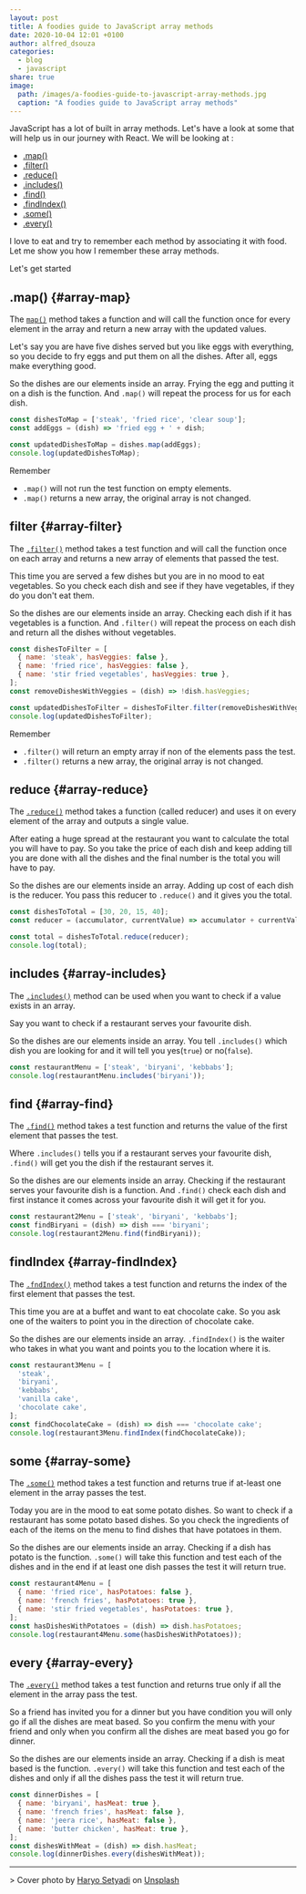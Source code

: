 ```yaml
---
layout: post
title: A foodies guide to JavaScript array methods
date: 2020-10-04 12:01 +0100
author: alfred_dsouza
categories:
  - blog
  - javascript
share: true
image:
  path: /images/a-foodies-guide-to-javascript-array-methods.jpg
  caption: "A foodies guide to JavaScript array methods"
---
```

JavaScript has a lot of built in array methods. Let's have a look at some that will help us in our journey with React. We will be looking at :
- [.map()](#array-map)
- [.filter()](#array-filter)
- [.reduce()](#array-reduce)
- [.includes()](#array-includes)
- [.find()](#array-find)
- [.findIndex()](#array-findIndex)
- [.some()](#array-some)
- [.every()](#array-every)

I love to eat and try to remember each method by associating it with food. Let me show you how I remember these array methods.

Let's get started

## .map()  {#array-map}

The [`map()`](https://developer.mozilla.org/en-US/docs/Web/JavaScript/Reference/Global_Objects/Array/map "MDN .map documentation") method takes a function and will call the function once for every element in the array and return a new array with the updated values.

Let's say you are have five dishes served but you like eggs with everything, so you decide to fry eggs and put them on all the dishes. After all, eggs make everything good.

So the dishes are our elements inside an array. Frying the egg and putting it on a dish is the function. And `.map()` will repeat the process for us for each dish.

```javascript
const dishesToMap = ['steak', 'fried rice', 'clear soup'];
const addEggs = (dish) => 'fried egg + ' + dish;

const updatedDishesToMap = dishes.map(addEggs);
console.log(updatedDishesToMap);
```

Remember
- `.map()` will not run the test function on empty elements.
- `.map()` returns a new array, the original array is not changed.

## filter  {#array-filter}

The [`.filter()`](https://developer.mozilla.org/en-US/docs/Web/JavaScript/Reference/Global_Objects/Array/filter "MDN .filter documentation") method takes a test function and will call the function once on each array and returns a new array of elements that passed the test.

This time you are served a few dishes but you are in no mood to eat vegetables. So you check each dish and see if they have vegetables, if they do you don't eat them.

So the dishes are our elements inside an array. Checking each dish if it has vegetables is a function. And `.filter()` will repeat the process on each dish and return all the dishes without vegetables.

```javascript
const dishesToFilter = [
  { name: 'steak', hasVeggies: false },
  { name: 'fried rice', hasVeggies: false },
  { name: 'stir fried vegetables', hasVeggies: true },
];
const removeDishesWithVeggies = (dish) => !dish.hasVeggies;

const updatedDishesToFilter = dishesToFilter.filter(removeDishesWithVeggies);
console.log(updatedDishesToFilter);
```

Remember
- `.filter()` will return an empty array if non of the elements pass the test.
- `.filter()` returns a new array, the original array is not changed.

## reduce  {#array-reduce}
The [`.reduce()`](https://developer.mozilla.org/en-US/docs/Web/JavaScript/Reference/Global_Objects/Array/Reduce "MDN .reduce documentation") method takes a function (called reducer) and uses it on every element of the array and outputs a single value.

After eating a huge spread at the restaurant you want to calculate the total you will have to pay. So you take the price of each dish and keep adding till you are done with all the dishes and the final number is the total you will have to pay.

So the dishes are our elements inside an array. Adding up cost of each dish is the reducer. You pass this reducer to `.reduce()` and it gives you the total.

```javascript
const dishesToTotal = [30, 20, 15, 40];
const reducer = (accumulator, currentValue) => accumulator + currentValue;

const total = dishesToTotal.reduce(reducer);
console.log(total);
```

## includes  {#array-includes}
The [`.includes()`](https://developer.mozilla.org/en-US/docs/Web/JavaScript/Reference/Global_Objects/Array/includes "MDN .include documentation") method can be used when you want to check if a value exists in an array.

Say you want to check if a restaurant serves your favourite dish.

So the dishes are our elements inside an array. You tell `.includes()` which dish you are looking for and it will tell you yes(`true`) or no(`false`).

```javascript
const restaurantMenu = ['steak', 'biryani', 'kebbabs'];
console.log(restaurantMenu.includes('biryani'));
```

## find  {#array-find}
The [`.find()`](https://developer.mozilla.org/en-US/docs/Web/JavaScript/Reference/Global_Objects/Array/find "MDN .find documentation") method takes a test function and returns the value of the first element that passes the test.

Where `.includes()` tells you if a restaurant serves your favourite dish, `.find()` will get you the dish if the restaurant serves it.

So the dishes are our elements inside an array. Checking if the restaurant serves your favourite dish is a function. And `.find()` check each dish and first instance it comes across your favourite dish it will get it for you.

```javascript
const restaurant2Menu = ['steak', 'biryani', 'kebbabs'];
const findBiryani = (dish) => dish === 'biryani';
console.log(restaurant2Menu.find(findBiryani));
```

## findIndex  {#array-findIndex}
The [`.fndIndex()`](https://developer.mozilla.org/en-US/docs/Web/JavaScript/Reference/Global_Objects/Array/findIndex "MDN .findIndex documentation") method takes a test function and returns the index of the first element that passes the test.

This time you are at a buffet and want to eat chocolate cake. So you ask one of the waiters to point you in the direction of chocolate cake.

So the dishes are our elements inside an array. `.findIndex()` is the waiter who takes in what you want and points you to the location where it is.

```javascript
const restaurant3Menu = [
  'steak',
  'biryani',
  'kebbabs',
  'vanilla cake',
  'chocolate cake',
];
const findChocolateCake = (dish) => dish === 'chocolate cake';
console.log(restaurant3Menu.findIndex(findChocolateCake));
```

## some  {#array-some}
The [`.some()`](https://developer.mozilla.org/en-US/docs/Web/JavaScript/Reference/Global_Objects/Array/some "MDN .some documentation") method takes a test function and returns true if at-least one element in the array passes the test.

Today you are in the mood to eat some potato dishes. So want to check if a restaurant has some potato based dishes. So you check the ingredients of each of the items on the menu to find dishes that have potatoes in them.

So the dishes are our elements inside an array. Checking if a dish has potato is the function. `.some()` will take this function and test each of the dishes and in the end if at least one dish passes the test it will return true.

```javascript
const restaurant4Menu = [
  { name: 'fried rice', hasPotatoes: false },
  { name: 'french fries', hasPotatoes: true },
  { name: 'stir fried vegetables', hasPotatoes: true },
];
const hasDishesWithPotatoes = (dish) => dish.hasPotatoes;
console.log(restaurant4Menu.some(hasDishesWithPotatoes));
```

## every  {#array-every}
The [`.every()`](https://developer.mozilla.org/en-US/docs/Web/JavaScript/Reference/Global_Objects/Array/every "MDN .every documentation") method takes a test function and returns true only if all the element in the array pass the test.

So a friend has invited you for a dinner but you have condition you will only go if all the dishes are meat based. So you confirm the menu with your friend and only when you confirm all the dishes are meat based you go for dinner.

So the dishes are our elements inside an array. Checking if a dish is meat based is the function. `.every()` will take this function and test each of the dishes and only if all the dishes pass the test it will return true.

```javascript
const dinnerDishes = [
  { name: 'biryani', hasMeat: true },
  { name: 'french fries', hasMeat: false },
  { name: 'jeera rice', hasMeat: false },
  { name: 'butter chicken', hasMeat: true },
];
const dishesWithMeat = (dish) => dish.hasMeat;
console.log(dinnerDishes.every(dishesWithMeat));
```
<hr>
> <span>Cover photo by <a href="https://unsplash.com/photos/yvzzemH8-J0">Haryo Setyadi</a> on <a href="https://unsplash.com/">Unsplash</a></span>
